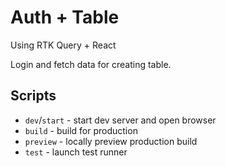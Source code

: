 # Auth + Table

Using RTK Query + React

Login and fetch data for creating table.

## Scripts

- `dev`/`start` - start dev server and open browser
- `build` - build for production
- `preview` - locally preview production build
- `test` - launch test runner

